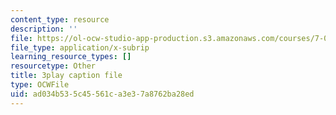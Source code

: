 ```yaml
---
content_type: resource
description: ''
file: https://ol-ocw-studio-app-production.s3.amazonaws.com/courses/7-01sc-fundamentals-of-biology-fall-2011/ad034b535c45561ca3e37a8762ba28ed_MqNq9S1_Ct8.vtt
file_type: application/x-subrip
learning_resource_types: []
resourcetype: Other
title: 3play caption file
type: OCWFile
uid: ad034b53-5c45-561c-a3e3-7a8762ba28ed
---
```

